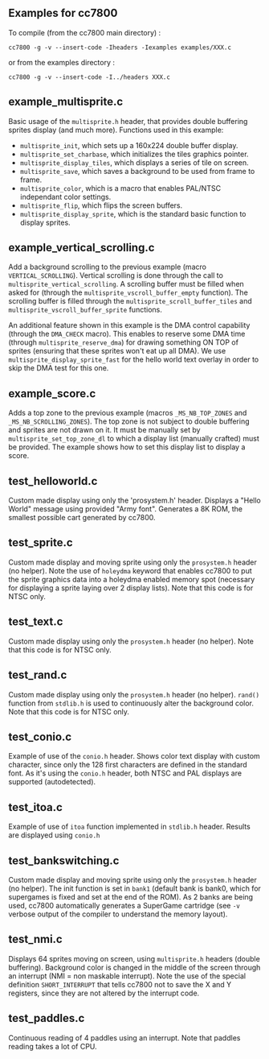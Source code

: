 Examples for cc7800 
-------------------

To compile (from the cc7800 main directory) :
```
cc7800 -g -v --insert-code -Iheaders -Iexamples examples/XXX.c
```
or from the examples directory :
```
cc7800 -g -v --insert-code -I../headers XXX.c
```

example_multisprite.c
---------------------

Basic usage of the `multisprite.h` header, that provides double buffering sprites display (and much more).
Functions used in this example:
- `multisprite_init`, which sets up a 160x224 double buffer display.
- `multisprite_set_charbase`, which initializes the tiles graphics pointer.
- `multisprite_display_tiles`, which displays a series of tile on screen.
- `multisprite_save`, which saves a background to be used from frame to frame.
- `multisprite_color`, which is a macro that enables PAL/NTSC independant color settings.
- `multisprite_flip`, which flips the screen buffers.
- `multisprite_display_sprite`, which is the standard basic function to display sprites.

example_vertical_scrolling.c
----------------------------

Add a background scrolling to the previous example (macro `VERTICAL_SCROLLING`). 
Vertical scrolling is done through the call to `multisprite_vertical_scrolling`.
A scrolling buffer must be filled when asked for (through the `multisprite_vscroll_buffer_empty` function).
The scrolling buffer is filled through the `multisprite_scroll_buffer_tiles` and
`multisprite_vscroll_buffer_sprite` functions.

An additional feature shown in this example is the DMA control capability (through
the `DMA_CHECK` macro). This enables to reserve some DMA time (through 
`multisprite_reserve_dma`) for drawing something ON TOP of sprites (ensuring that
these sprites won't eat up all DMA). We use `multisprite_display_sprite_fast` for the hello world
text overlay in order to skip the DMA test for this one.

example_score.c
---------------

Adds a top zone to the previous example (macros `_MS_NB_TOP_ZONES` and `_MS_NB_SCROLLING_ZONES`). 
The top zone is not subject to double buffering and sprites are not drawn on it. It must be
manually set by `multisprite_set_top_zone_dl` to which a display list (manually crafted) must be provided. The example
shows how to set this display list to display a score.

test_helloworld.c
-----------------

Custom made display using only the 'prosystem.h' header. Displays a "Hello World" message using provided "Army font".
Generates a 8K ROM, the smallest possible cart generated by cc7800.

test_sprite.c
-------------
Custom made display and moving sprite using only the `prosystem.h`
header (no helper). Note the use of `holeydma` keyword that enables cc7800 to put
the sprite graphics data into a holeydma enabled memory spot (necessary for
displaying a sprite laying over 2 display lists). Note that this code is for NTSC only.

test_text.c
-----------
Custom made display using only the `prosystem.h` header (no helper). 
Note that this code is for NTSC only.

test_rand.c
-----------
Custom made display using only the `prosystem.h` header (no helper). 
`rand()` function from `stdlib.h` is used to continuously alter the background color. Note that this code is for NTSC only.


test_conio.c
------------

Example of use of the `conio.h` header. Shows color text display
with custom character, since only the 128 first characters are defined
in the standard font. As it's using the `conio.h` header, both NTSC and PAL
displays are supported (autodetected).

test_itoa.c
-----------

Example of use of `itoa` function implemented in `stdlib.h` header. Results are displayed using `conio.h`

test_bankswitching.c
--------------------

Custom made display and moving sprite using only the `prosystem.h`
header (no helper). The init function is set in `bank1` (default bank is bank0,
which for supergames is fixed and set at the end of the ROM). As 2 banks are
being used, cc7800 automatically generates a SuperGame cartridge (see `-v` verbose output of
the compiler to understand the memory layout).

test_nmi.c
----------

Displays 64 sprites moving on screen, using `multisprite.h` headers (double buffering).
Background color is changed in the middle of the screen through an interrupt (NMI =
non maskable interrupt). Note the use of the special definition `SHORT_INTERRUPT`
that tells cc7800 not to save the X and Y registers, since they are not altered by the interrupt code.

test_paddles.c
--------------

Continuous reading of 4 paddles using an interrupt. Note that paddles reading takes a lot of CPU.










